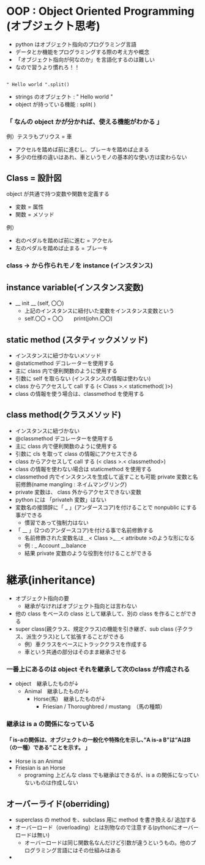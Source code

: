 # OOP : Object Oriented Programming (オブジェクト思考)
- python はオブジェクト指向のプログラミング言語
- データとか機能をプログラミングする際の考え方や概念
- 「オブジェクト指向が何なのか」を言語化するのは難しい
- なので習うより慣れろ！！
##
    " Hello world ".split()
- strings のオブジェクト   : " Hello world "
- object が持っている機能 : split( )
### 「 なんの object かが分かれば、使える機能がわかる 」
例）テスラもプリウス = 車
- アクセルを踏めば前に進むし、ブレーキを踏めば止まる
- 多少の仕様の違いはあれ、車というモノの基本的な使い方は変わらない
## Class = 設計図
object が共通で持つ変数や関数を定義する
- 変数 = 属性
- 関数 = メソッド

例）
- 右のペダルを踏めば前に進む = アクセル
- 左のペダルを踏めば止まる = ブレーキ
### class -> から作られモノを instance (インスタンス)
## instance variable(インスタンス変数)
- __ init __ (self, 〇〇)
  - 上記のインスタンスに紐付いた変数をインスタンス変数という
  - self.〇〇 = 〇〇　　print(john.〇〇)
## static method (スタティックメソッド)
- インスタンスに紐づかないメソッド
- @staticmethod デコレーターを使用する
- 主に class 内で便利関数のように使用する
- 引数に self を取らない (インスタンスの情報は使わない)
- class からアクセスして call する (< Class >.< staticmethod( )>)
- class の情報を使う場合は、classmethod を使用する

## class method(クラスメソッド)
- インスタンスに紐づかない
- @classmethod デコレーターを使用する
- 主に class 内で便利関数のように使用する
- 引数に cls を取って class の情報にアクセスできる
- class からアクセスして call する (< class >.< classmethod>)
- class の情報を使わない場合は staticmethod を使用する
- classmethod 内でインスタンスを生成して返すことも可能
 private 変数と名前修飾(name mangling : ネイムマングリング)
- private 変数は、 class 外からアクセスできない変数
- python には 「privateh 変数」はない
- 変数名の接頭辞に「 _  」(アンダースコア)を付けることで nonpublic にする事ができる
  - 慣習であって強制力はない
- 「 __ 」(2つのアンダースコア)を付ける事で名前修飾する
  - 名前修飾された変数名は＿< Class >_＿< attribute >のような形になる
  - 例 : _ Account __balance
  - 結果 private 変数のような役割を付けることができる
# 継承(inheritance)
- オブジェクト指向の要
  - 継承がなければオブジェクト指向とは言わない
- 他の class をベースの class として継承して、別の class を作ることができる
- super class(親クラス、規定クラス)の機能を引き継ぎ、sub class (子クラス、派生クラス)として拡張することができる
  - 例）車クラスをベースにトラッククラスを作成する
  - 車という共通の部分はそのまま継承させる
### 一番上にあるのは object それを継承して次のclass が作成される
- object　継承したものが↓
  - Animal　継承したものが↓
    - Horse(馬)　継承したものが↓
      - Friesian / Thoroughbred / mustang　（馬の種類）
### 継承は is a の関係になっている
#### 「 is-aの関係は、オブジェクトの一般化や特殊化を示し、”A is-a B”は”AはB（の一種）である”ことを示す。 」
- Horse is an Animal
- Friesian is an Horse
  - programing 上どんな class でも継承はできるが、is a の関係になっていないものは作成しない

## オーバーライド(oberriding)
- superclass の method を、subclass 用に method を書き換える/ 追加する
- オーバーロード（overloading）とは別物なので注意する(pythonにオーバーロードは無い)
  - オーバーロードは同じ関数名なんだけど引数が違うというもの。他のプログラミング言語にはその仕組みはある
-
